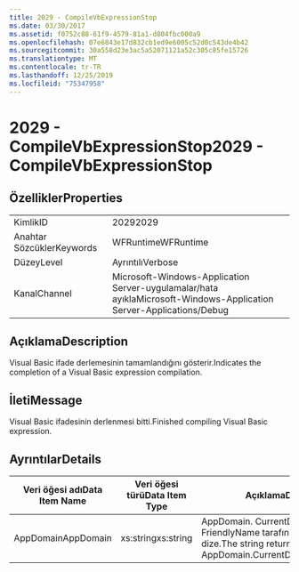 ```yaml
---
title: 2029 - CompileVbExpressionStop
ms.date: 03/30/2017
ms.assetid: f0752c88-61f9-4579-81a1-d804fbc000a9
ms.openlocfilehash: 07e6843e17d832cb1ed9e6005c52d0c543de4b42
ms.sourcegitcommit: 30a558d23e3ac5a52071121a52c305c85fe15726
ms.translationtype: MT
ms.contentlocale: tr-TR
ms.lasthandoff: 12/25/2019
ms.locfileid: "75347958"
---
```

# <a name="2029---compilevbexpressionstop"></a><span data-ttu-id="c72a6-102">2029 - CompileVbExpressionStop</span><span class="sxs-lookup"><span data-stu-id="c72a6-102">2029 - CompileVbExpressionStop</span></span>
## <a name="properties"></a><span data-ttu-id="c72a6-103">Özellikler</span><span class="sxs-lookup"><span data-stu-id="c72a6-103">Properties</span></span>  
  
|||  
|-|-|  
|<span data-ttu-id="c72a6-104">Kimlik</span><span class="sxs-lookup"><span data-stu-id="c72a6-104">ID</span></span>|<span data-ttu-id="c72a6-105">2029</span><span class="sxs-lookup"><span data-stu-id="c72a6-105">2029</span></span>|  
|<span data-ttu-id="c72a6-106">Anahtar Sözcükler</span><span class="sxs-lookup"><span data-stu-id="c72a6-106">Keywords</span></span>|<span data-ttu-id="c72a6-107">WFRuntime</span><span class="sxs-lookup"><span data-stu-id="c72a6-107">WFRuntime</span></span>|  
|<span data-ttu-id="c72a6-108">Düzey</span><span class="sxs-lookup"><span data-stu-id="c72a6-108">Level</span></span>|<span data-ttu-id="c72a6-109">Ayrıntılı</span><span class="sxs-lookup"><span data-stu-id="c72a6-109">Verbose</span></span>|  
|<span data-ttu-id="c72a6-110">Kanal</span><span class="sxs-lookup"><span data-stu-id="c72a6-110">Channel</span></span>|<span data-ttu-id="c72a6-111">Microsoft-Windows-Application Server-uygulamalar/hata ayıkla</span><span class="sxs-lookup"><span data-stu-id="c72a6-111">Microsoft-Windows-Application Server-Applications/Debug</span></span>|  
  
## <a name="description"></a><span data-ttu-id="c72a6-112">Açıklama</span><span class="sxs-lookup"><span data-stu-id="c72a6-112">Description</span></span>  
 <span data-ttu-id="c72a6-113">Visual Basic ifade derlemesinin tamamlandığını gösterir.</span><span class="sxs-lookup"><span data-stu-id="c72a6-113">Indicates the completion of a Visual Basic expression compilation.</span></span>  
  
## <a name="message"></a><span data-ttu-id="c72a6-114">İleti</span><span class="sxs-lookup"><span data-stu-id="c72a6-114">Message</span></span>  
 <span data-ttu-id="c72a6-115">Visual Basic ifadesinin derlenmesi bitti.</span><span class="sxs-lookup"><span data-stu-id="c72a6-115">Finished compiling Visual Basic expression.</span></span>  
  
## <a name="details"></a><span data-ttu-id="c72a6-116">Ayrıntılar</span><span class="sxs-lookup"><span data-stu-id="c72a6-116">Details</span></span>  
  
|<span data-ttu-id="c72a6-117">Veri öğesi adı</span><span class="sxs-lookup"><span data-stu-id="c72a6-117">Data Item Name</span></span>|<span data-ttu-id="c72a6-118">Veri öğesi türü</span><span class="sxs-lookup"><span data-stu-id="c72a6-118">Data Item Type</span></span>|<span data-ttu-id="c72a6-119">Açıklama</span><span class="sxs-lookup"><span data-stu-id="c72a6-119">Description</span></span>|  
|--------------------|--------------------|-----------------|  
|<span data-ttu-id="c72a6-120">AppDomain</span><span class="sxs-lookup"><span data-stu-id="c72a6-120">AppDomain</span></span>|<span data-ttu-id="c72a6-121">xs:string</span><span class="sxs-lookup"><span data-stu-id="c72a6-121">xs:string</span></span>|<span data-ttu-id="c72a6-122">AppDomain. CurrentDomain. FriendlyName tarafından döndürülen dize.</span><span class="sxs-lookup"><span data-stu-id="c72a6-122">The string returned by AppDomain.CurrentDomain.FriendlyName.</span></span>|
